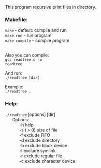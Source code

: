<p>This program recursive print files in directory.

<h3>Makefile:</h3>
<code>make</code> - default: compile and run<br>
<code>make run</code> - run program<br>
<code>make compile</code> - compile program<br><br>

Also you can compile:<br>
<code>gcc readtree.c -o readtree</code><br>

And run:<br>
<code>./readtree [dir]</code><br>

Example:<br>
<code>./readtree .</code>
<h3>Help:</h3>
       <code>./readtree</code> [options] [dir]<br>
&nbsp;&nbsp;&nbsp;&nbsp;&nbsp;&nbsp;Options:<br>
&nbsp;&nbsp;&nbsp;&nbsp;&nbsp;&nbsp;&nbsp;&nbsp;&nbsp;&nbsp;&nbsp;&nbsp;-h help<br>
&nbsp;&nbsp;&nbsp;&nbsp;&nbsp;&nbsp;&nbsp;&nbsp;&nbsp;&nbsp;&nbsp;&nbsp;-s <size> ( > 0) size of file<br>
&nbsp;&nbsp;&nbsp;&nbsp;&nbsp;&nbsp;&nbsp;&nbsp;&nbsp;&nbsp;&nbsp;&nbsp;-f exclude FIFO<br>
&nbsp;&nbsp;&nbsp;&nbsp;&nbsp;&nbsp;&nbsp;&nbsp;&nbsp;&nbsp;&nbsp;&nbsp;-d exclude directory<br>
&nbsp;&nbsp;&nbsp;&nbsp;&nbsp;&nbsp;&nbsp;&nbsp;&nbsp;&nbsp;&nbsp;&nbsp;-b exclude block device<br>
&nbsp;&nbsp;&nbsp;&nbsp;&nbsp;&nbsp;&nbsp;&nbsp;&nbsp;&nbsp;&nbsp;&nbsp;-l exclude symlink<br>
&nbsp;&nbsp;&nbsp;&nbsp;&nbsp;&nbsp;&nbsp;&nbsp;&nbsp;&nbsp;&nbsp;&nbsp;-r exclude regular file<br>
&nbsp;&nbsp;&nbsp;&nbsp;&nbsp;&nbsp;&nbsp;&nbsp;&nbsp;&nbsp;&nbsp;&nbsp;-c exclude character device<br>
</p>
